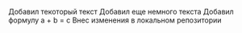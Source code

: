 Добавил текоторый текст
Добавил еще немного текста
Добавил формулу а + b = c
Внес изменения в локальном репозитории

